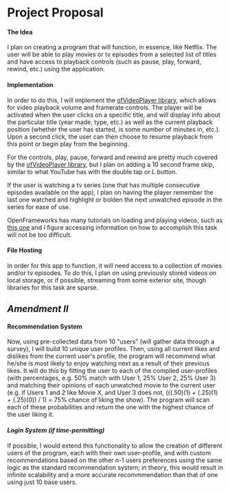 # Project Proposal

#### The Idea
I plan on creating a program that will function, in essence, like Netflix.  The user will be able to play movies or tv episodes from a selected list of titles and have access to playback controls (such as pause, play, forward, rewind, etc.) using the application.

#### Implementation
In order to do this, I will implement the [ofVideoPlayer library](http://openframeworks.cc/documentation/video/ofVideoPlayer/), which allows for video playback volume and framerate controls.  The player will be activated when the user clicks on a specific title, and will display info about the particular title (year made, type, etc.) as well as the current playback position (whether the user has started, is some number of minutes in, etc.).  Upon a second click, the user can then choose to resume playback from this point or begin play from the beginning.

For the controls, play, pause, forward and rewind are pretty much covered by the [ofVideoPlayer library](http://openframeworks.cc/documentation/video/ofVideoPlayer/), but I plan on adding a 10 second frame skip, similar to what YouTube has with the double tap or L button.

If the user is watching a tv series (one that has multiple consecutive episodes available on the app), I plan on having the player remember the last one watched and highlight or bolden the next unwatched episode in the series for ease of use.

OpenFrameworks has many tutorials on loading and playing videos, such as [this one](http://openframeworks.cc/learning/04_video/load_and_play_video/) and I figure accessing information on how to accomplish this task will not be too difficult.

#### File Hosting
In order for this app to function, it will need access to a collection of movies and/or tv episodes.  To do this, I plan on using previously stored videos on local storage, or if possible, streaming from some exterior site, though libraries for this task are sparse.

## *Amendment II*

#### Recommendation System

Now, using pre-collected data from 10 "users" (will gather data through a survey), I will build 10 unique user profiles.  Then, using all current likes and dislikes from the current user's profile, the program will recommend what he/she is most likely to enjoy watching next as a result of their previous likes. It will do this by fitting the user to each of the compiled user-profiles (with percentages, e.g. 50% match with User 1, 25% User 2, 25% User 3) and matching their opinions of each unwatched movie to the current user (e.g. if Users 1 and 2 like Movie X, and User 3 does not, (((.50)(1) + (.25)(1) + (.25)(0)) / 1) = 75% chance of liking the show).  The program will scan each of these probabilities and return the one with the highest chance of the user liking it.

#### *Login System (if time-permitting)*

If possible, I would extend this functionality to allow the creation of different users of the program, each with their own user-profile, and with custom recommendations based on the other n-1 users preferences using the same logic as the standard recommendation system; in theory, this would result in infinite scalability and a more accurate recommmendation than that of one using just 10 base users.
